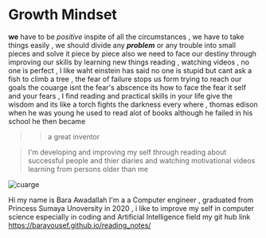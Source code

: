 # Growth Mindset  

**we** have to be *positive* inspite of all the circumstances , we have to take things easily , we should divide any ***problem*** or any trouble into small pieces and solve it piece by piece
also we need to face our destiny through improving our skills by learning new things reading , watching videos , no one is perfect , I like waht einstein has said no one is stupid 
but cant ask a fish to climb a tree , the fear of failure stops us form trying to reach our goals the couarge isnt the fear's abscence its how to face the fear it self and your  fears , I find reading and practical skills in your life give the wisdom and its like a torch fights the darkness every where , thomas edison when he was young he used to read alot of books although he failed in his school he then became 
>> a great inventor 


> I'm developing and improving my self through reading about successful people and thier diaries and watching motivational videos learning from persons older than me

![cuarge](https://i.pinimg.com/564x/2c/04/52/2c0452f8953e2b8eb2b2d20e29451dda.jpg)


Hi my name is Bara Awadallah I'm a a Computer engineer , graduated from Princess Sumaya Unoversity in 2020 , i like to improve my self in computer science especially in coding and Artificial Intelligence field my git hub link https://barayousef.github.io/reading_notes/
